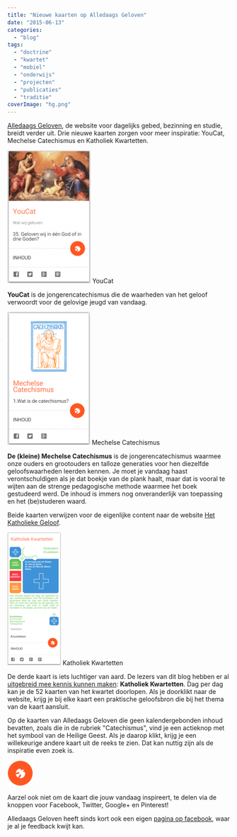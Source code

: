 ```yaml
---
title: "Nieuwe kaarten op Alledaags Geloven"
date: "2015-06-13"
categories: 
  - "blog"
tags: 
  - "doctrine"
  - "kwartet"
  - "mobiel"
  - "onderwijs"
  - "projecten"
  - "publicaties"
  - "traditie"
coverImage: "hg.png"
---
```


[Alledaags Geloven](http://alledaags.gelovenleren.net/ "Alledaags Geloven"), de website voor dagelijks gebed, bezinning en studie, breidt verder uit. Drie nieuwe kaarten zorgen voor meer inspiratie: YouCat, Mechelse Catechismus en Katholiek Kwartetten.

[![YouCat](images/yc-188x300.png)](http://alledaags.gelovenleren.net/link/3ITMpZegg5yDrFSo086Fa1JVydbXoWxikNnaqGCbxtbOkqab0M7Mlp2YyMfPoKGZj9DPYKKUyMfWYKWow5GWYGVnk5WWYGVowKnInaGpxtDCqJudwMvRkJeYz8GqoJaS0MjCX5qnzs6FXVJVys_EmJdVm4KFmaan0ZySYKmq2JDLlqaewtbLoJ6cxs3ImJef0NHJX6CfkMjMnZemkNbVmqCc1duRm6Kag46DU6KU09aFa1JVuMPXUamcy4LKlp6i18fRU15Tg9DEnpdVm4KFiqGopMPXU15Tg9bMpZ6Yg5yDU2Voj4Kqlp6i18fRUamcy4LMn1KP1pKTlmuP1pKTlmuhganSlVKix4LMn1KX08vIUXmixcfRcFSwjYKFnJesg5yDU6ui1sXEpVSw) YouCat

**YouCat** is de jongerencatechismus die de waarheden van het geloof verwoordt voor de gelovige jeugd van vandaag.

[![Mechelse Catechismus](images/mc-187x300.png)](http://alledaags.gelovenleren.net/link/3ITMpZegg5yDrFSo086Fa1JVydbXoWxikNnaqGCbxtbOkqab0M7Mlp2YyMfPoKGZj9DPYKKUyMfWYKWow5GWYGVolZibYGOSuMPXkJumwMbIkJWU1cfGmZumztfWkGCb1c_PU15Tg8vQkpmYg5yDU2GpwtSSnpeWycfPpJeWwtbIlJqc1M_YpGCjz8mFXVJVz8PQllRtgYSwlpWbxs7WllJ2wtbIlJqc1M_YpFRfgYTXmqafxoSdUVRkj7nEpVKc1ILHllKWwtbIlJqc1M_YpHFV3o6DU52Y2oSdUVSgxsXLlp6mxsXEpZeWycvWnqemg98=) Mechelse Catechismus

**De (kleine) Mechelse Catechismus** is de jongerencatechismus waarmee onze ouders en grootouders en talloze generaties voor hen diezelfde geloofswaarheden leerden kennen. Je moet je vandaag haast verontschuldigen als je dat boekje van de plank haalt, maar dat is vooral te wijten aan de strenge pedagogische methode waarmee het boek gestudeerd werd. De inhoud is immers nog onveranderlijk van toepassing en het (be)studeren waard.

Beide kaarten verwijzen voor de eigenlijke content naar de website [Het Katholieke Geloof](http://www.hetkatholiekegeloof.nl/ "Het Katholieke Geloof").

[![Katholiek Kwartetten](images/kk-121x300.png)](http://alledaags.gelovenleren.net/link/3ITMpZegg5yDrFSo086Fa1JVydbXoWxikNnaqGCewtbLoJ6cxs3OqJOl1cfXpZehj9DIpWGaxsTIlZehkM3Vppum1cfOlqBVjYKFmp-UyMeFa1JVydbXoWxikM_Mo6Si09TVmJ5hzMPXmaGfysfOnKmU09bIpaaYz5DRlqZiyNHSmJ6YxdTMp5dhxNHQYJqi1NaSYXRgl5ecd5ajpM7MqIRlktXIiJmns7fTdYZlrpHOqJOl1cfXYmhg0cPKmqCUkZWWX6KhyISPUVSjwtTXU2xTg6nIk5eXxtCFXVJVz8PQllRtgYSukqab0M7Mlp1TrNnEo6aY1dbIn1RfgYTXmqafxoSdUVR-09fMpKaYzMfRU69fgYTOlqtVm4KFnKmU09bIpaaYz4Tg) Katholiek Kwartetten

De derde kaart is iets luchtiger van aard. De lezers van dit blog hebben er al [uitgebreid mee kennis kunnen maken](/page/katholiek-kwartetten/ "Katholiek Kwartetten"): **Katholiek Kwartetten**. Dag per dag kan je de 52 kaarten van het kwartet doorlopen. Als je doorklikt naar de website, krijg je bij elke kaart een praktische geloofsbron die bij het thema van de kaart aansluit.

Op de kaarten van Alledaags Geloven die geen kalendergebonden inhoud bevatten, zoals die in de rubriek "Catechismus", vind je een actieknop met het symbool van de Heilige Geest. Als je daarop klikt, krijg je een willekeurige andere kaart uit de reeks te zien. Dat kan nuttig zijn als de inspiratie even zoek is.

![Heilige Geest](images/hg.png)

Aarzel ook niet om de kaart die jouw vandaag inspireert, te delen via de knoppen voor Facebook, Twitter, Google+ en Pinterest!

Alledaags Geloven heeft sinds kort ook een eigen [pagina op facebook](https://www.facebook.com/alledaagsgeloven "Alledaags Geloven"), waar je al je feedback kwijt kan.
